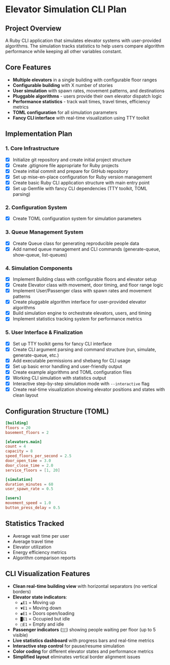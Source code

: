 # Elevator Simulation CLI Plan

## Project Overview
A Ruby CLI application that simulates elevator systems with user-provided algorithms. The simulation tracks statistics to help users compare algorithm performance while keeping all other variables constant.

## Core Features
- **Multiple elevators** in a single building with configurable floor ranges
- **Configurable building** with X number of stories
- **User simulation** with spawn rates, movement patterns, and destinations
- **Pluggable algorithms** - users provide their own elevator dispatch logic
- **Performance statistics** - track wait times, travel times, efficiency metrics
- **TOML configuration** for all simulation parameters
- **Fancy CLI interface** with real-time visualization using TTY toolkit

## Implementation Plan

### 1. Core Infrastructure
- [x] Initialize git repository and create initial project structure
- [x] Create .gitignore file appropriate for Ruby projects
- [x] Create initial commit and prepare for GitHub repository
- [x] Set up mise-en-place configuration for Ruby version management
- [x] Create basic Ruby CLI application structure with main entry point
- [x] Set up Gemfile with fancy CLI dependencies (TTY toolkit, TOML parsing)

### 2. Configuration System
- [x] Create TOML configuration system for simulation parameters

### 3. Queue Management System  
- [x] Create Queue class for generating reproducible people data
- [x] Add named queue management and CLI commands (generate-queue, show-queue, list-queues)

### 4. Simulation Components
- [x] Implement Building class with configurable floors and elevator setup
- [x] Create Elevator class with movement, door timing, and floor range logic
- [x] Implement User/Passenger class with spawn rates and movement patterns
- [x] Create pluggable algorithm interface for user-provided elevator algorithms
- [x] Build simulation engine to orchestrate elevators, users, and timing
- [x] Implement statistics tracking system for performance metrics

### 5. User Interface & Finalization
- [x] Set up TTY toolkit gems for fancy CLI interface
- [x] Create CLI argument parsing and command structure (run, simulate, generate-queue, etc.)
- [x] Add executable permissions and shebang for CLI usage
- [x] Set up basic error handling and user-friendly output
- [x] Create example algorithms and TOML configuration files
- [x] Working CLI simulation with statistics output
- [x] Interactive step-by-step simulation mode with `--interactive` flag
- [x] Create real-time visualization showing elevator positions and states with clean layout

## Configuration Structure (TOML)
```toml
[building]
floors = 20
basement_floors = 2

[elevators.main]
count = 4
capacity = 8
speed_floors_per_second = 2.5
door_open_time = 3.0
door_close_time = 2.0
service_floors = [1, 20]

[simulation]
duration_minutes = 60
user_spawn_rate = 0.5

[users]
movement_speed = 1.0
button_press_delay = 0.5
```

## Statistics Tracked
- Average wait time per user
- Average travel time
- Elevator utilization
- Energy efficiency metrics
- Algorithm comparison reports

## CLI Visualization Features
- **Clean real-time building view** with horizontal separators (no vertical borders)
- **Elevator state indicators**:
  - `▲E1` = Moving up
  - `▼E1` = Moving down  
  - `◉E1` = Doors open/loading
  - `█E1` = Occupied but idle
  - `□E1` = Empty and idle
- **Passenger indicators** (`👤👤`) showing people waiting per floor (up to 5 visible)
- **Live statistics dashboard** with progress bars and real-time metrics
- **Interactive step control** for pause/resume simulation
- **Color coding** for different elevator states and performance metrics
- **Simplified layout** eliminates vertical border alignment issues